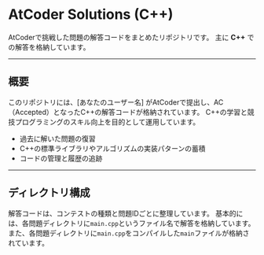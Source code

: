 # AtCoder Solutions (C++)

AtCoderで挑戦した問題の解答コードをまとめたリポジトリです。
主に **C++** での解答を格納しています。

---

## 概要

このリポジトリには、[あなたのユーザー名] がAtCoderで提出し、AC（Accepted）となったC++の解答コードが格納されています。
C++の学習と競技プログラミングのスキル向上を目的として運用しています。

- 過去に解いた問題の復習
- C++の標準ライブラリやアルゴリズムの実装パターンの蓄積
- コードの管理と履歴の追跡

---

## ディレクトリ構成

解答コードは、コンテストの種類と問題IDごとに整理しています。
基本的には、各問題ディレクトリに`main.cpp`というファイル名で解答を格納しています。
また、各問題ディレクトリに`main.cpp`をコンパイルした`main`ファイルが格納されています。
